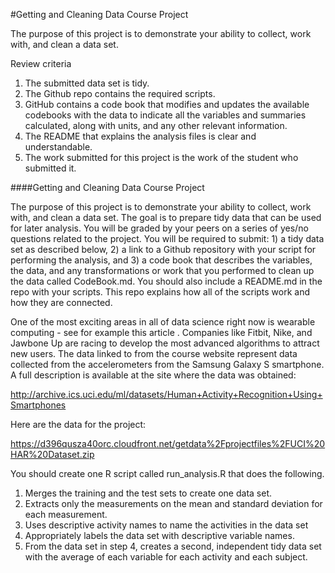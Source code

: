 #Getting and Cleaning Data Course Project

The purpose of this project is to demonstrate your ability to collect, work with, and clean a data set.

Review criteria

1. The submitted data set is tidy.
2. The Github repo contains the required scripts.
3. GitHub contains a code book that modifies and updates the available codebooks with the data to indicate all the variables and 
   summaries calculated, along with units, and any other relevant information.
4. The README that explains the analysis files is clear and understandable.
5. The work submitted for this project is the work of the student who submitted it.


####Getting and Cleaning Data Course Project 

The purpose of this project is to demonstrate your ability to collect, work with, and clean a data set. The goal is to prepare tidy data that
can be used for later analysis. You will be graded by your peers on a series of yes/no questions related to the project. You will be required 
to submit: 1) a tidy data set as described below, 2) a link to a Github repository with your script for performing the analysis, and 3) a code 
book that describes the variables, the data, and any transformations or work that you performed to clean up the data called 
CodeBook.md. You should also include a README.md in the repo with your scripts. This repo explains how all of the scripts work and how 
they are connected.

One of the most exciting areas in all of data science right now is wearable computing - see for example this article . Companies like Fitbit, 
Nike, and Jawbone Up are racing to develop the most advanced algorithms to attract new users. The data linked to from the course 
website represent data collected from the accelerometers from the Samsung Galaxy S smartphone. A full description is available at the 
site where the data was obtained:

http://archive.ics.uci.edu/ml/datasets/Human+Activity+Recognition+Using+Smartphones

Here are the data for the project:

https://d396qusza40orc.cloudfront.net/getdata%2Fprojectfiles%2FUCI%20HAR%20Dataset.zip

You should create one R script called run_analysis.R that does the following.

1. Merges the training and the test sets to create one data set.
2. Extracts only the measurements on the mean and standard deviation for each measurement.
3. Uses descriptive activity names to name the activities in the data set
4. Appropriately labels the data set with descriptive variable names.
5. From the data set in step 4, creates a second, independent tidy data set with the average of each variable for each activity and each 
   subject.
